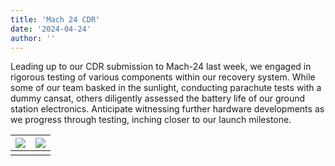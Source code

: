 ```yaml
---
title: 'Mach 24 CDR'
date: '2024-04-24'
author: ''
---
```


Leading up to our CDR submission to Mach-24 last week, we engaged in rigorous testing of various components within our recovery system. While some of our team basked in the sunlight, conducting parachute tests with a dummy cansat, others diligently assessed the battery life of our ground station electronics. Anticipate witnessing further hardware developments as we progress through testing, inching closer to our launch milestone.

| ![](/mach-24_cdr/1.JPG) | ![](/mach-24_cdr/2.JPG) | 
| :----------------------------------------: | :----------------------------------------: |
|                                            |                                            |
